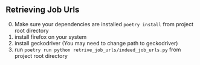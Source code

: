 ## Retrieving Job Urls

 0. Make sure your dependencies are installed `poetry install` from project root directory
 1. install firefox on your system
 2. install geckodriver (You may need to change path to geckodriver)
 3. run `poetry run python retrive_job_urls/indeed_job_urls.py` from project root directory